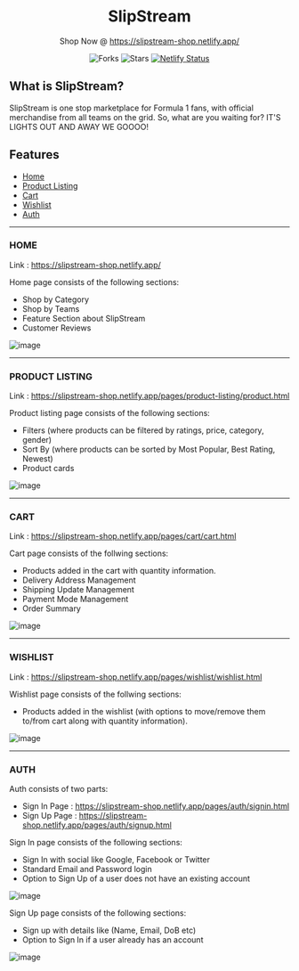 <div align="center">

# SlipStream

Shop Now @ https://slipstream-shop.netlify.app/

![Forks](https://img.shields.io/github/forks/NtshVrm/e_commerce)
![Stars](https://img.shields.io/github/forks/NtshVrm/e_commerce)
[![Netlify Status](https://api.netlify.com/api/v1/badges/a1fe7d1f-75e9-4c30-bd3a-8df76d74c08c/deploy-status)](https://app.netlify.com/sites/infinityui/deploys)

</div>

## What is SlipStream?

SlipStream is one stop marketplace for Formula 1 fans, with official merchandise from all teams on the grid. So, what are you waiting for? IT'S LIGHTS OUT AND AWAY WE GOOOO!
 
## Features

- [Home](#home)
- [Product Listing](#product)
- [Cart](#cart)
- [Wishlist](#wishlist)
- [Auth](#auth)

---

### HOME

Link : https://slipstream-shop.netlify.app/

Home page consists of the following sections:
- Shop by Category
- Shop by Teams
- Feature Section about SlipStream
- Customer Reviews

![image](images/home.jpg)

---

### PRODUCT LISTING

Link : https://slipstream-shop.netlify.app/pages/product-listing/product.html

Product listing page consists of the following sections:
- Filters (where products can be filtered by ratings, price, category, gender)
- Sort By (where products can be sorted by Most Popular, Best Rating, Newest)
- Product cards

![image](images/product-listing.jpg)

---

### CART

Link : https://slipstream-shop.netlify.app/pages/cart/cart.html

Cart page consists of the follwing sections:

- Products added in the cart with quantity information.
- Delivery Address Management
- Shipping Update Management
- Payment Mode Management
- Order Summary

![image](images/cart.jpg)

---

### WISHLIST

Link : https://slipstream-shop.netlify.app/pages/wishlist/wishlist.html

Wishlist page consists of the follwing sections:

- Products added in the wishlist (with options to move/remove them to/from cart along with quantity information).

![image](images/wishlist-page.jpg)

---

### AUTH

Auth consists of two parts:
- Sign In Page : https://slipstream-shop.netlify.app/pages/auth/signin.html
- Sign Up Page : https://slipstream-shop.netlify.app/pages/auth/signup.html

Sign In page consists of the following sections:
- Sign In with social like Google, Facebook or Twitter
- Standard Email and Password login
- Option to Sign Up of a user does not have an existing account

![image](images/sign-in.jpg)

Sign Up page consists of the following sections:
 - Sign up with details like (Name, Email, DoB etc)
 - Option to Sign In if a user already has an account

 ![image](images/sign-up.jpg)